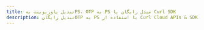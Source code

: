 ---title: تبدیل پاورپوینت بهPS، OTP به PS مبدل رایگان یا Curl SDKdescription: تبدیل رایگانOTP به PS با استفاده از Curl Cloud APIs & SDK. همچنین اسناد Microsoft PowerPoint را در Cloud ایجاد، ویرایش و رندر کنید.---